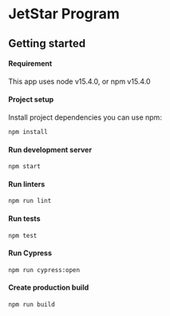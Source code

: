 # JetStar Program

## Getting started

#### Requirement

This app uses node v15.4.0, or npm v15.4.0

#### Project setup

Install project dependencies you can use npm:

```
npm install
```

#### Run development server

```
npm start
```

#### Run linters

```
npm run lint
```

#### Run tests

```
npm test
```

#### Run Cypress

```
npm run cypress:open
```

#### Create production build

```
npm run build
```
